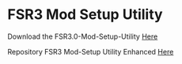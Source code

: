 # FSR3 Mod Setup Utility
Download the FSR3.0-Mod-Setup-Utility [Here](https://sharemods.com/f4un7iaqb9cg/FSR3_v2.6.7.rar.html)<br/>

Repository FSR3 Mod-Setup Utility Enhanced [Here](https://github.com/P4TOLINO06/FSR3-Mod-Setup-Utility-Enhanced)